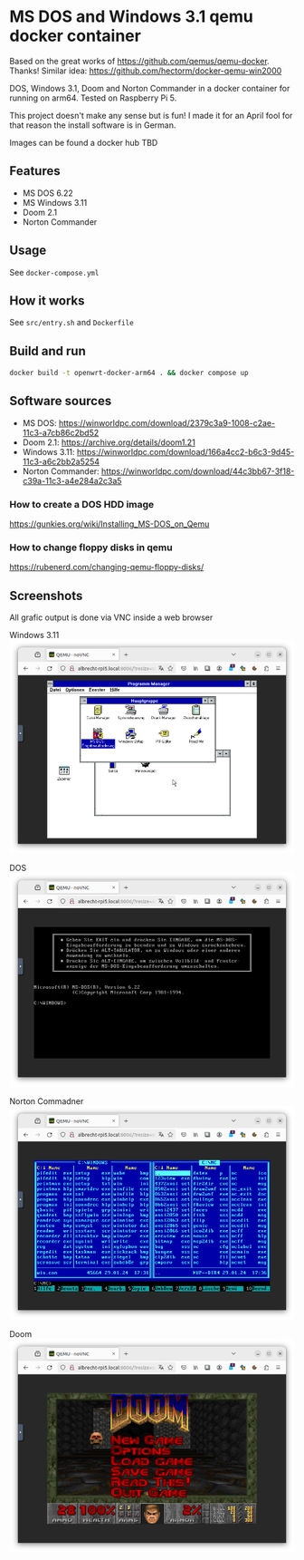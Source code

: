 # MS DOS and Windows 3.1 qemu docker container

Based on the great works of https://github.com/qemus/qemu-docker. Thanks!
Similar idea: https://github.com/hectorm/docker-qemu-win2000

DOS, Windows 3.1, Doom and Norton Commander in a docker container for running on arm64. Tested on Raspberry Pi 5.

This project doesn't make any sense but is fun! I made it for an April fool for that reason the install software is in German.

Images can be found a docker hub  TBD

## Features

 - MS DOS 6.22
 - MS Windows 3.11
 - Doom 2.1
 - Norton Commander

## Usage

See `docker-compose.yml`

## How it works
See `src/entry.sh` and `Dockerfile`

## Build and run

```bash
docker build -t openwrt-docker-arm64 . && docker compose up
```

## Software sources

* MS DOS: https://winworldpc.com/download/2379c3a9-1008-c2ae-11c3-a7cb86c2bd52
* Doom 2.1: https://archive.org/details/doom1.21
* Windows 3.11: https://winworldpc.com/download/166a4cc2-b6c3-9d45-11c3-a6c2bb2a5254
* Norton Commander: https://winworldpc.com/download/44c3bb67-3f18-c39a-11c3-a4e284a2c3a5

### How to create a DOS HDD image

https://gunkies.org/wiki/Installing_MS-DOS_on_Qemu

### How to change floppy disks in qemu

https://rubenerd.com/changing-qemu-floppy-disks/

## Screenshots

All grafic output is done via VNC inside a web browser

Windows 3.11
![Windows 3.11](pictures/qemu-docker-dos-win31.png)

DOS
![MS DOS 6.22](pictures/qemu-docker-dos.png)

Norton Commadner
![Norton Commander](pictures/qemu-docker-dos-nc.png)

Doom
![DOOM](pictures/qemu-docker-dos-doom.png)
